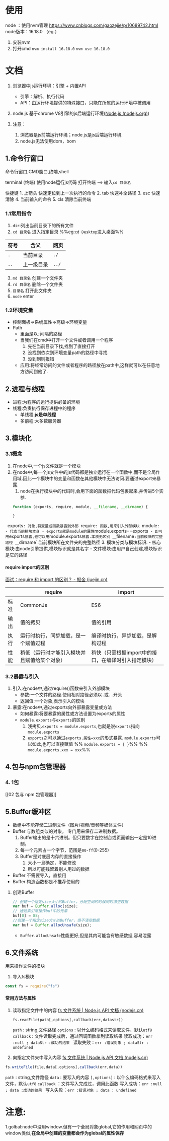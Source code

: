 # 使用

node ：使用nvm管理
https://www.cnblogs.com/gaozejie/p/10689742.html
node版本：16.18.0 （eg.）

1. 安装nvm
2. 打开cmd
	`nvm install 16.18.0`
	`nvm use 16.18.0`

# 文档

1. 浏览器中js运行环境：引擎 + 内置API
	- 引擎：解析、执行代码
	- API：由运行环境提供的特殊接口，只能在所属的运行环境中被调用

2. node.js 基于chrome V8引擎的js后端运行环境([Node.js (nodejs.org)](https://nodejs.org/en/))

3. 注意：
	1. 浏览器是js前端运行环境；node.js是js后端运行环境
	3. node.js无法使用dom，bom


## 1.命令行窗口

命令行窗口,CMD窗口,终端,shell

terminal (终端)
	使用node运行js代码
	打开终端 ==> 输入`cd 目录名`

快捷键
	1. 上箭头 快速定位到上一次执行的命令
	2. tab 快速补全路径
	3. esc 快速清除
	4. 当前输入的命令
	5. cls 清除当前终端


### 1.1常用指令

1. `dir`:列出当前目录下的所有文件
2. `cd 目录名` 进入指定目录 %%eg:`cd Desktop`进入桌面%%

|  符号 | 含义 | 网页 | 
| -------| ----- | ---|
| `.` | 当前目录 | `./` |
| `..` |上一级目录| `../` |

3. `md 目录名` 创建一个文件夹
3. `rd 目录名` 删除一个文件夹
4. `目录名` 打开此文件夹
5. `node` enter 

### 1.2环境变量

- 控制面板=>系统属性=>高级=>环境变量
- Path
	-  里面是以`;`间隔的路径
	- 当我们在cmd中打开一个文件或者调用一个程序
		1. 先在当前目录下找,找到了直接打开
		2. 没找到依次到环境变量path的路径中寻找
		3. 没到到则报错
	-  应用:将经常访问的文件或者程序的路径放在path中,这样就可以在任意地方访问到他了.
	
## 2.进程与线程

- 进程:为程序的运行提供必备的环境
- 线程:负责执行保存进程中的程序
	- 单线程:**js是单线程**
	- 多前程:大多数服务器
	
## 3.模块化

### 3.1概念

1. 在node中,一个js文件就是一个模块
2. 在node中,每一个js文件中的js代码都是独立运行在一个函数中,而不是全局作用域.因此一个模块中的变量和函数在其他模块中无法访问.要通过export来暴露.
	1. node在执行模块中的代码时,会用下面的函数把代码包裹起来,并传进5个实参.
	```js
	function (exports, require, module, __filename, __dirname) { 
	
	}
	```
`
	`exports`: 对象,将变量或函数暴露到外部
	`require`: 函数,用来引入外部模块
	`module`:
		- 代表当前模块本身
		- exports就是module的属性`module.exports==exports`
		- 即可用`exports`暴露,也可以用`module.exports`暴露.本质无区别
	`__filename`:当前模块的完整路径
	`__dirname`:当前模块所在文件夹的完整路径
3.  模块分类与模块标识:
	- 核心模块:由node引擎提供,模块标识就是其名字
	- 文件模块:由用户自己创建,模块标识是它的路径

#### require import的区别

[面试：require 和 import 的区别？ - 掘金 (juejin.cn)](https://juejin.cn/post/7014011266796617736)

| |require|import|
|-|-------|------|
|标准|CommonJs|ES6|
|输出|值的拷贝|值的引用|
|执行|运行时执行，同步加载，是一个赋值过程|编译时执行，异步加载，是解构过程|
|性能|稍低（运行时才能引入模块并且赋值给某个对象）| 稍快（只需根据import中的接口，在编译时引入指定模块）|


### 3.2暴露与引入

1. 引入:在node中,通过require()函数来引入外部模块
	- 参数:一个文件的路径.使用相对路径必须以`.`或`..`开头
	- 返回值:一个对象,表示引入的模块
2. 暴露:在node中,通过exports向外部暴露变量或方法
	- 如何暴露:将要暴露的属性或方法设置为exports的属性
	- `module.exports`与`exports`的区别
		1. 浅拷贝.`exports = module.exports`,也就是说`exports`指向`module.exports`
		2. `exports`之可以通过`exports.属性=xxx`的形式暴露.
		   `module.exports`可以如此,也可以直接赋值
		   %% `module.exports = { }`%%
		   %% `module.exports.xxx = xxx`%%
		   

## 4.包与npm包管理器
### 4. 1包
[[02 包与 npm 包管理器]]
    
## 5.Buffer缓冲区
- 数组中不能存储二进制文件（图片/视频/音频等媒体文件）
- Buffer 与数组类似的对象， 专门用来保存二进制数据。
	1. Buffer输出的是十六进制。但只要数字在控制台或页面输出一定是10进制。
	2. 每一个元素占一个字节，范围是`00-ff`(0-255)
	3. Buffer是对底层内存的直接操作
		1. 大小一旦确定，不能修改
		2. 所以可能残留着别人用过的数据
- Buffer 不需要导入，直接用
- Buffer 构造函数都是不推荐使用的

1. 创建Buffer
	```js
	// 创建一个指定size大小的Buffer，分配空间的时候同时清空数据
	var buf = Buffer.alloc(size);  
	// 通过索引来操作buf中的元素
	buf[0] = 88;
	//创建一个指定size大小的Buffer，但不清空数据
	var buf = Buffer.allocUnsafe(size);   
	```
	- `Buffer.allocUnsafe`性能更好,但是其内可能含有敏感数据,容易泄露


## 6.文件系统

用来操作文件的模块

1. 导入fs模块
```js
const fs = require("fs")
```

####  常用方法与属性

1. 读取指定文件中的内容
	[fs 文件系统 | Node.js API 文档 (nodejs.cn)](http://nodejs.cn/api-v16/fs.html#fsreadfilepath-options-callback)
	
	```JS
	fs.readFile(path[,options],callback(err,datastr))
	```
	
	`path` : string,文件路径
	`options` : 以什么编码格式来读取文件，默认`utf8`
	`callback` : 文件读取完成后，通过回调函数拿到读取结果 
		读取成功：`err :null ; dataStr :成功的结果 `
		读取失败：`err :错误对象 ; dataStr : undefined`

2. 向指定文件夹中写入内容
[fs 文件系统 | Node.js API 文档 (nodejs.cn)](http://nodejs.cn/api-v16/fs.html#fswritefilefile-data-options-callback)

```js
fs.writeFile(file,data[,options],callback(err,data))
```

`path` : string,文件路径
`data` : 要写入的内容
`[,options]` :  以什么编码格式来写入文件，默认`utf8`
`callback` ：文件写入完成过，调用此函数
	写入成功：`err :null ; data :成功的结果 `
	写入失败：`err :错误对象 ; data : undefined`

# 注意:
1.golbal:node中没用window.但有一个全局对象global,它的作用和网页中的window类似,**在全局中创建的变量都会作为global的属性保存**


	
	